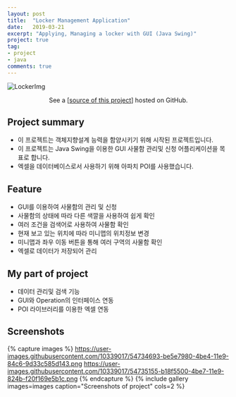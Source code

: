 ```yaml
---
layout: post
title:  "Locker Management Application"
date:   2019-03-21
excerpt: "Applying, Managing a locker with GUI (Java Swing)"
project: true
tag:
- project 
- java
comments: true
---
```


![LockerImg](https://user-images.githubusercontent.com/10339017/54734183-24490200-4be1-11e9-9bc7-5f6e3b62b748.png)
<center>See a [<a href="https://github.com/flokker/Object_Programming">source of this project</a>] hosted on GitHub.</center>


## Project summary
* 이 프로젝트는 객체지향설계 능력을 함양시키기 위해 시작된 프로젝트입니다.
* 이 프로젝트는 Java Swing을 이용한 GUI 사물함 관리및 신청 어플리케이션을 목표로 합니다.
* 엑셀을 데이터베이스로서 사용하기 위해 아파치 POI를 사용했습니다.
     

## Feature
* GUI를 이용하여 사물함의 관리 및 신청
* 사물함의 상태에 따라 다른 색깔을 사용하여 쉽게 확인
* 여러 조건을 검색어로 사용하여 사물함 확인
* 현재 보고 있는 위치에 따라 미니맵의 위치정보 변경
* 미니맵과 좌우 이동 버튼을 통해 여러 구역의 사물함 확인
* 엑셀로 데이터가 저장되어 관리


## My part of project
* 데이터 관리및 검색 기능
* GUI와 Operation의 인터페이스 연동
* POI 라이브러리를 이용한 엑셀 연동

## Screenshots
{% capture images %}
	https://user-images.githubusercontent.com/10339017/54734693-be5e7980-4be4-11e9-84c6-9d33c585d143.png
	https://user-images.githubusercontent.com/10339017/54735155-b18f5500-4be7-11e9-824b-f20f169e5b1c.png
{% endcapture %}
{% include gallery images=images caption="Screenshots of project" cols=2 %}
